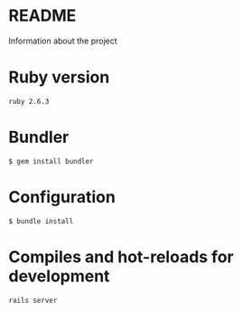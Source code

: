 # README

Information about the project

# Ruby version
```
ruby 2.6.3
```
# Bundler
```
$ gem install bundler
```
# Configuration
```
$ bundle install
```
# Compiles and hot-reloads for development
```
rails server
```
